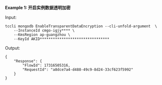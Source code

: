 **Example 1: 开启实例数据透明加密**



Input: 

```
tccli mongodb EnableTransparentDataEncryption --cli-unfold-argument  \
    --InstanceId cmgo-igjy**** \
    --KmsRegion ap-guangzhou \
    --KeyId AKID********************************
```

Output: 
```
{
    "Response": {
        "FlowId": 17316505316,
        "RequestId": "a8dce7a4-d488-49c9-8d24-33cf623f5992"
    }
}
```


